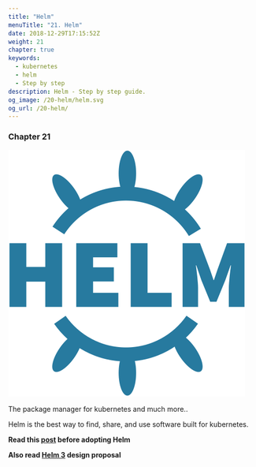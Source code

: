 ```yaml
---
title: "Helm"
menuTitle: "21. Helm"
date: 2018-12-29T17:15:52Z
weight: 21
chapter: true
keywords:
  - kubernetes
  - helm
  - Step by step
description: Helm - Step by step guide.
og_image: /20-helm/helm.svg
og_url: /20-helm/
---
```


### Chapter 21


![helm](helm.svg)

The package manager for kubernetes and much more..

Helm is the best way to find, share, and use software built for kubernetes.

<b>Read this [post](https://medium.com/virtuslab/think-twice-before-using-helm-25fbb18bc822) before adopting Helm</b>

<b>Also read [Helm 3](https://github.com/helm/community/blob/master/helm-v3/000-helm-v3.md) design proposal<b>
